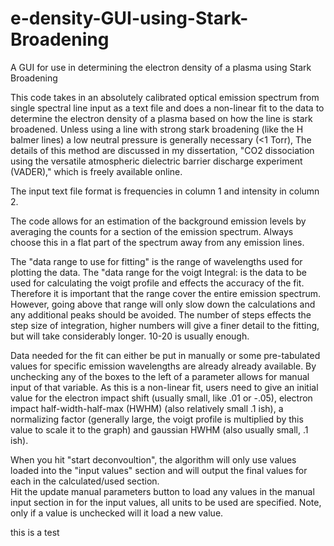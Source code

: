 # e-density-GUI-using-Stark-Broadening
A GUI for use in determining the electron density of a plasma using Stark Broadening

This code takes in an absolutely calibrated optical emission spectrum from single spectral line input as a text file and 
does a non-linear fit to the data to determine the electron density of a plasma based on how the line is stark broadened. 
Unless using a line with strong stark broadening (like the H balmer lines) a low neutral pressure is generally necessary (<1 Torr), 
The details of this method are discussed in my dissertation, "CO2 dissociation using the versatile atmospheric dielectric 
barrier discharge experiment (VADER)," which is freely available online.

The input text file format is frequencies in column 1 and intensity in column 2.  

The code allows for an estimation of the background emission levels by averaging the counts for a section of the emission spectrum.  Always choose this in a flat part of the spectrum away from any emission lines.

The "data range to use for fitting" is the range of wavelengths used for plotting the data.
The "data range for the voigt Integral: is the data to be used for calculating the voigt profile 
and effects the accuracy of the fit. Therefore it is important that the range cover the entire emission spectrum.  However,
going above that range will only slow down the calculations and any additional peaks should be avoided.
The number of steps effects the step size of integration, higher numbers will give a finer detail to the fitting,
but will take considerably longer.  10-20 is usually enough.

Data needed for the fit can either be put in manually or some pre-tabulated values for specific emission wavelengths are already already available.
By unchecking any of the boxes to the left of a parameter allows for manual input of that variable. 
As this is a non-linear fit, users need to give an initial value for the electron impact shift (usually small, like .01 or -.05), 
electron impact half-width-half-max (HWHM) (also relatively small .1 ish), a normalizing factor (generally large, the voigt 
profile is multiplied by this value to scale it to the graph) and gaussian HWHM (also usually small, .1 ish).

When you hit "start deconvoultion", the algorithm will only use values loaded into the "input values" section and will output the final values for each in the calculated/used section.  
Hit the update manual parameters button to load any values in the manual input section in for the input values, all units 
to be used are specified.  Note, only if a value is unchecked will it load a new value.

this is a test
